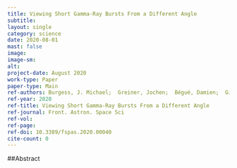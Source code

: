 ```yaml
---
title: Viewing Short Gamma-Ray Bursts From a Different Angle
subtitle: 
layout: single
category: science
date: 2020-08-01
mast: false
image: 
image-sm: 
alt: 
project-date: August 2020
work-type: Paper
paper-type: Main
ref-authors: Burgess, J. Michael;  Greiner, Jochen;  Bégué, Damien;  Giannios, Dimitrios;  Berlato, Francesco; Lipunov, Vladimir M.
ref-year: 2020
ref-title: Viewing Short Gamma-Ray Bursts From a Different Angle
ref-journal: Front. Astron. Space Sci
ref-vol: 
ref-page: 
ref-doi: 10.3389/fspas.2020.00040
cite-count: 0
---
```



##Abstract
